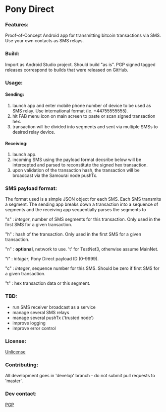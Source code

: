 # Pony Direct

### Features:

Proof-of-Concept Android app for transmitting bitcoin transactions via SMS. Use your own contacts as SMS relays.

### Build:

Import as Android Studio project. Should build "as is". PGP signed tagged releases correspond to builds that were released on GitHub.

### Usage:

#### Sending:

1. launch app and enter mobile phone number of device to be used as SMS relay. Use international format (ie. +44755555555).
2. hit FAB menu icon on main screen to paste or scan signed transaction hex.
3. transaction will be divided into segments and sent via multiple SMSs to desired relay device.

#### Receiving:

1. launch app.
2. incoming SMS using the payload format decsribe below will be intercepted and parsed to reconstitute the signed hex transaction.
3. upon validation of the transaction hash, the transaction will be broadcast via the Samourai node pushTx.

### SMS payload format:

The format used is a simple JSON object for each SMS. Each SMS transmits a segment. The sending app breaks down a transaction into a sequence of segments and the receiving app sequentially parses the segments to  

"s" : *integer*, number of SMS segments for this transaction. Only used in the first SMS for a given transaction.

"h" : hash of the transaction. Only used in the first SMS for a given transaction.

"n" : **optional**, network to use. 't' for TestNet3, otherwise assume MainNet.

"i" : *integer*, Pony Direct payload ID (0-9999).

"c" : *integer*, sequence number for this SMS. Should be zero if first SMS for a given transaction.

"t" : hex transaction data or this segment.

### TBD:

* run SMS receiver broadcast as a service
* manage several SMS relays
* manage several pushTx ('trusted node')
* improve logging
* improve error control

### License:

[Unlicense](https://github.com/Samourai-Wallet/samourai-wallet-android/blob/master/LICENSE)

### Contributing:

All development goes in 'develop' branch - do not submit pull requests to 'master'.

### Dev contact:

[PGP](http://pgp.mit.edu/pks/lookup?op=get&search=0x72B5BACDFEDF39D7)

